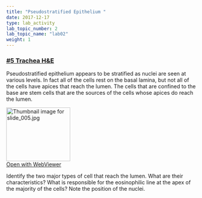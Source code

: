 ```yaml
---
title: "Pseudostratified Epithelium "
date: 2017-12-17
type: lab_activity
lab_topic_number: 2
lab_topic_name: "lab02"
weight: 1
---
```

<div class="entrybody">
						<h3><u>#5 Trachea <span class="caps">H&amp;E</span></u></h3>

<p>Pseudostratified epithelium appears to be stratified as nuclei are seen at various levels.  In fact all of the cells rest on the basal lamina, but not all of the cells have apices that reach the lumen.  The cells that are confined to the base are stem cells that are the sources of the cells whose apices do reach the lumen. </p>

<div class="thumbnail"> <a href="http://virtualslides.cumc.columbia.edu/05.svs/view.apml?" target="_blank"><img alt="Thumbnail image for slide_005.jpg" src="/assets/images/slide_005-thumb-170x143-1407.jpg" width="170" height="143" class="mt-image-left"></a><br><a href="http://virtualslides.cumc.columbia.edu/05.svs/view.apml?" target="_blank">Open with WebViewer</a></div>

<p>Identify the two major types of cell that reach the lumen.  What are their characteristics?   What is responsible for the eosinophilic line at the apex of the majority of the cells?  Note the position of the nuclei.</p>
						
						
</div>
